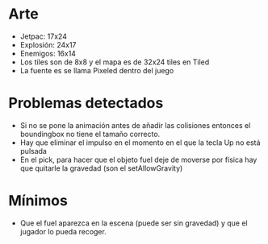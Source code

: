 # Arte

- Jetpac: 17x24
- Explosión: 24x17
- Enemigos: 16x14
- Los tiles son de 8x8 y el mapa es de 32x24 tiles en Tiled
- La fuente es se llama Pixeled dentro del juego

# Problemas detectados

- Si no se pone la animación antes de añadir las colisiones entonces el boundingbox no tiene el tamaño correcto.
- Hay que eliminar el impulso en el momento en el que la tecla Up no está pulsada
- En el pick, para hacer que el objeto fuel deje de moverse por física hay que quitarle la gravedad (son el setAllowGravity)

# Mínimos

- Que el fuel aparezca en la escena (puede ser sin gravedad) y que el jugador lo pueda recoger.